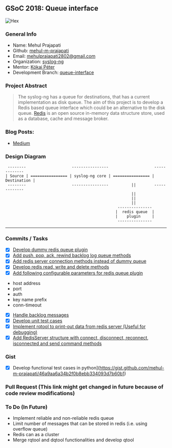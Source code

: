 ## GSoC 2018: Queue interface
![Hex](https://img.shields.io/badge/gsoc-syslog--ng-blue.svg)

### General Info
- Name: Mehul Prajapati
- Github: [mehul-m-prajapati](https://github.com/mehul-m-prajapati)
- Email: mehulprajapati2802@gmail.com
- Organization: [syslog-ng](https://github.com/balabit/syslog-ng)
- Mentor: [Kókai Péter](https://github.com/Kokan)
- Development Branch: [queue-interface](https://github.com/mehul-m-prajapati/syslog-ng/tree/queue-interface)

### Project Abstract
> The syslog-ng has a queue for destinations, that has a current implementation as disk queue. The aim of this project is to develop a Redis based queue interface which could be an alternative to the disk queue.
> [Redis](https://github.com/antirez/redis) is an open source in-memory data structure store, used as a database, cache and message broker.

### Blog Posts:
- [Medium](https://medium.com/@Mehul2802/compiling-syslog-ng-source-code-on-ubuntu-16-04-9bd93ecf02ef)

### Design Diagram
```
 --------                    ----------------                    -------------
| Source | ================ | syslog-ng core | ================ | Destination | 
 --------                    ----------------          ||        -------------
                                                       ||
                                                       ||
                                                       ||
                                                 ---------------      
                                                |  redis queue  |
                                                |    plugin     |
                                                 ---------------
```                          
---
### Commits / Tasks
- [X] [Develop dummy redis queue plugin](https://github.com/mehul-m-prajapati/syslog-ng/commit/f450a498dbf71d8f274047b5ee88830a664e0425)
- [X] [Add push, pop, ack, rewind backlog log queue methods](https://github.com/mehul-m-prajapati/syslog-ng/commit/f450a498dbf71d8f274047b5ee88830a664e0425)
- [X] [Add redis server connection methods instead of dummy queue](https://github.com/mehul-m-prajapati/syslog-ng/commit/aa4d15e52a74d562a5ae32bd10b6904759809111)
- [X] [Develop redis read, write and delete methods](https://github.com/mehul-m-prajapati/syslog-ng/commit/d27ef47669bcfa45e47c3b838921c0721fabbcbb)
- [X] [Add following configurable parameters for redis queue plugin](https://github.com/mehul-m-prajapati/syslog-ng/commit/0ef82502f218a16ce891301611d653b9b9ca9820)
* host address
* port
* auth
* key name prefix
* conn-timeout
- [X] [Handle backlog messages](https://github.com/mehul-m-prajapati/syslog-ng/commit/eac566f3417987b33dc9fd20423ab978890719cb)
- [X] [Develop unit test cases](https://github.com/mehul-m-prajapati/syslog-ng/commit/24121a18798004e6696b65ad7624ddb86284997d)
- [X] [Implement rqtool to print-out data from redis server (Useful for debugging)](https://github.com/mehul-m-prajapati/syslog-ng/commit/62666321c48464057ca9dbac4f3008d9d6900a98)
- [X] [Add RedisServer structure with connect, disconnect, reconnect, isconnected and send command methods](https://github.com/mehul-m-prajapati/syslog-ng/commit/1859d07733060703c87e6a38f299ceae8462ca3a)

### Gist
- [X] Develop functional test cases in python](https://gist.github.com/mehul-m-prajapati/46a9aa6a34b2f0b8ebb334093d7b60b1)

### Pull Request (This link might get changed in future because of code review modifications)


### To Do (In Future)
- Implement reliable and non-reliable redis queue
- Limit number of messages that can be stored in redis (i.e. using overflow queue)
- Redis can as a cluster
- Merge rqtool and dqtool functionalities and develop qtool
